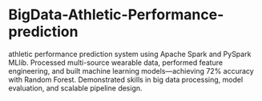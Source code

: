 # BigData-Athletic-Performance-prediction
athletic performance prediction system using Apache Spark and PySpark MLlib. Processed multi-source wearable data, performed feature engineering, and built machine learning models—achieving 72% accuracy with Random Forest. Demonstrated skills in big data processing, model evaluation, and scalable pipeline design.
